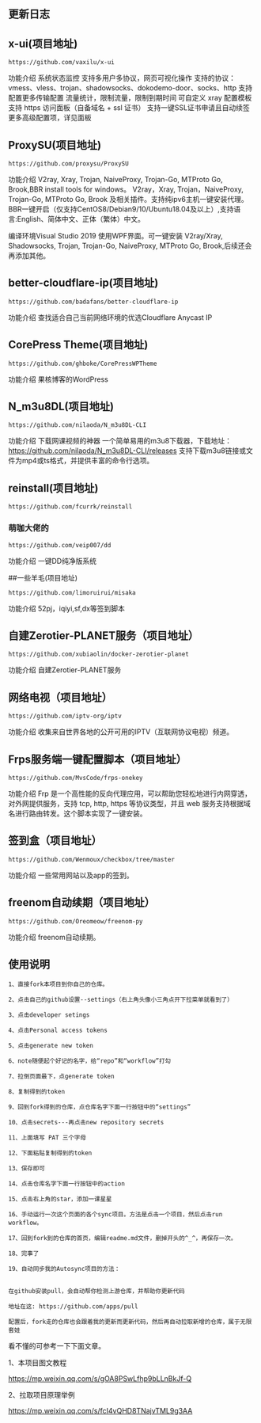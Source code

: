 

## 更新日志


## x-ui(项目地址)
```
https://github.com/vaxilu/x-ui
```
功能介绍
系统状态监控
支持多用户多协议，网页可视化操作
支持的协议：vmess、vless、trojan、shadowsocks、dokodemo-door、socks、http
支持配置更多传输配置
流量统计，限制流量，限制到期时间
可自定义 xray 配置模板
支持 https 访问面板（自备域名 + ssl 证书）
支持一键SSL证书申请且自动续签
更多高级配置项，详见面板

## ProxySU(项目地址)
```
https://github.com/proxysu/ProxySU
```
功能介绍
V2ray, Xray, Trojan, NaiveProxy, Trojan-Go, MTProto Go, Brook,BBR install tools for windows。
V2ray，Xray, Trojan，NaiveProxy, Trojan-Go, MTProto Go, Brook 及相关插件。支持纯ipv6主机一键安装代理。
BBR一键开启（仅支持CentOS8/Debian9/10/Ubuntu18.04及以上）,支持语言:English、简体中文、正体（繁体）中文。

编译环境Visual Studio 2019 使用WPF界面。可一键安装 V2ray/Xray, Shadowsocks, Trojan, Trojan-Go, NaiveProxy, 
MTProto Go, Brook,后续还会再添加其他。

## better-cloudflare-ip(项目地址)
```
https://github.com/badafans/better-cloudflare-ip
```
功能介绍
查找适合自己当前网络环境的优选Cloudflare Anycast IP

## CorePress Theme(项目地址)
```
https://github.com/ghboke/CorePressWPTheme
```
功能介绍
果核博客的WordPress

## N_m3u8DL(项目地址)
```
https://github.com/nilaoda/N_m3u8DL-CLI
```
功能介绍
下载网课视频的神器
一个简单易用的m3u8下载器，下载地址：https://github.com/nilaoda/N_m3u8DL-CLI/releases
支持下载m3u8链接或文件为mp4或ts格式，并提供丰富的命令行选项。

## reinstall(项目地址)
```
https://github.com/fcurrk/reinstall
```
### 萌咖大佬的
```
https://github.com/veip007/dd
```
功能介绍
一键DD纯净版系统

##一些羊毛(项目地址)
```
https://github.com/limoruirui/misaka
```
功能介绍
52pj，iqiyi,sf,dx等签到脚本

## 自建Zerotier-PLANET服务（项目地址）
```
https://github.com/xubiaolin/docker-zerotier-planet
```
功能介绍
自建Zerotier-PLANET服务

## 网络电视（项目地址）
```
https://github.com/iptv-org/iptv
```
功能介绍
收集来自世界各地的公开可用的IPTV（互联网协议电视）频道。

## Frps服务端一键配置脚本（项目地址）
```
https://github.com/MvsCode/frps-onekey
```
功能介绍
Frp 是一个高性能的反向代理应用，可以帮助您轻松地进行内网穿透，对外网提供服务，支持 tcp, http, https 等协议类型，并且 web 服务支持根据域名进行路由转发。这个脚本实现了一键安装。

## 签到盒（项目地址）
```
https://github.com/Wenmoux/checkbox/tree/master
```
功能介绍
一些常用网站以及app的签到。

## freenom自动续期（项目地址）
```
https://github.com/Oreomeow/freenom-py
```
功能介绍
freenom自动续期。


## 使用说明
```
1、直接fork本项目到你自己的仓库。

2、点击自己的github设置--settings（右上角头像小三角点开下拉菜单就看到了）

3、点击developer setings

4、点击Personal access tokens

5、点击generate new token

6、note随便起个好记的名字，给“repo”和“workflow”打勾

7、拉倒页面最下，点generate token

8、复制得到的token

9、回到fork得到的仓库，点仓库名字下面一行按钮中的“settings”

10、点击secrets---再点击new repository secrets

11、上面填写 PAT 三个字母

12、下面粘贴复制得到的token

13、保存即可

14、点击仓库名字下面一行按钮中的action

15、点击右上角的star，添加一课星星

16、手动运行一次这个页面的各个sync项目。方法是点击一个项目，然后点击run workflow。

17、回到fork到的仓库的首页，编辑readme.md文件，删掉开头的^_^，再保存一次。

18、完事了

19、自动同步我的Autosync项目的方法：


在github安装pull，会自动帮你检测上游仓库，并帮助你更新代码

地址在这: https://github.com/apps/pull

配置后，fork走的仓库也会跟着我的更新而更新代码，然后再自动拉取新增的仓库，属于无限套娃

```
看不懂的可参考一下下面文章。

1、本项目图文教程

https://mp.weixin.qq.com/s/gOA8PSwLfhp9bLLnBkJf-Q

2、拉取项目原理举例

https://mp.weixin.qq.com/s/fcI4vQHD8TNajvTML9g3AA



